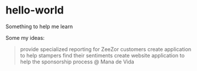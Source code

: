 # hello-world
Something to help me learn

Some my ideas:
> provide specialized reporting for ZeeZor customers
> create application to help stampers find their sentiments
> create website application to help the sponsorship process @ Mana de Vida
